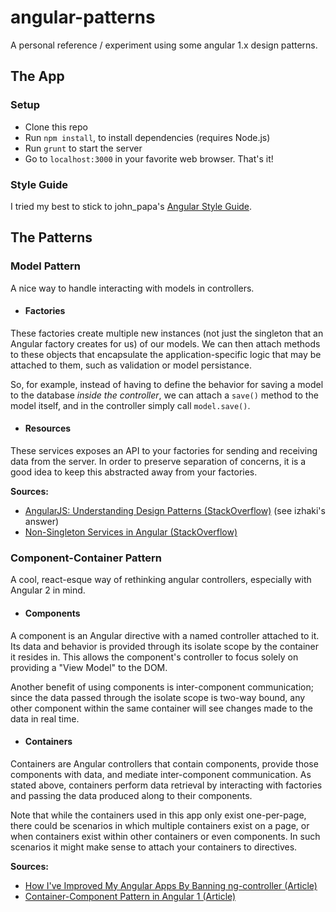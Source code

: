 # angular-patterns
A personal reference / experiment using some angular 1.x design patterns.

## The App

### Setup
* Clone this repo
* Run `npm install`, to install dependencies (requires Node.js)
* Run `grunt` to start the server
* Go to `localhost:3000` in your favorite web browser. That's it!

### Style Guide
I tried my best to stick to john_papa's [Angular Style Guide](https://github.com/johnpapa/angular-styleguide).

## The Patterns
### Model Pattern
A nice way to handle interacting with models in controllers.

* #### Factories
These factories create multiple new instances (not just the singleton that an Angular factory creates for us) of our models. We can then attach methods to these objects that encapsulate the application-specific logic that may be attached to them, such as validation or model persistance.

So, for example, instead of having to define the behavior for saving a model to the database _inside the controller_, we can attach a `save()` method to the model itself, and in the controller simply call `model.save()`.

* #### Resources
These services exposes an API to your factories for sending and receiving data from the server. In order to preserve separation of concerns, it is a good idea to keep this abstracted away from your factories.

__Sources:__

* [AngularJS: Understanding Design Patterns (StackOverflow)](http://stackoverflow.com/questions/20286917/angularjs-understanding-design-pattern) (see izhaki's answer)
* [Non-Singleton Services in Angular (StackOverflow)](http://stackoverflow.com/questions/16626075/non-singleton-services-in-angular)

### Component-Container Pattern
A cool, react-esque way of rethinking angular controllers, especially with Angular 2 in mind.

* #### Components
A component is an Angular directive with a named controller attached to it. Its data and behavior is provided through its isolate scope by the container it resides in. This allows the component's controller to focus solely on providing a "View Model" to the DOM.

Another benefit of using components is inter-component communication; since the data passed through the isolate scope is two-way bound, any other component within the same container will see changes made to the data in real time.

* #### Containers
Containers are Angular controllers that contain components, provide those components with data, and mediate inter-component communication. As stated above, containers perform data retrieval by interacting with factories and passing the data produced along to their components.

Note that while the containers used in this app only exist one-per-page, there could be scenarios in which multiple containers exist on a page, or when containers exist within other containers or even components. In such scenarios it might make sense to attach your containers to directives.

__Sources:__

* [How I've Improved My Angular Apps By Banning ng-controller (Article)](http://teropa.info/blog/2014/10/24/how-ive-improved-my-angular-apps-by-banning-ng-controller.html)
* [Container-Component Pattern in Angular 1 (Article)](http://jaysoo.ca/2015/03/30/container-component-pattern-in-angular-1/)
